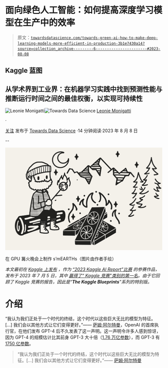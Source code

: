 # 面向绿色人工智能：如何提高深度学习模型在生产中的效率

> 原文：[`towardsdatascience.com/towards-green-ai-how-to-make-deep-learning-models-more-efficient-in-production-3b1e7430a14?source=collection_archive---------6-----------------------#2023-08-08`](https://towardsdatascience.com/towards-green-ai-how-to-make-deep-learning-models-more-efficient-in-production-3b1e7430a14?source=collection_archive---------6-----------------------#2023-08-08)

## Kaggle 蓝图

## 从学术界到工业界：在机器学习实践中找到预测性能与推断运行时间之间的最佳权衡，以实现可持续性

[](https://medium.com/@iamleonie?source=post_page-----3b1e7430a14--------------------------------)![Leonie Monigatti](https://medium.com/@iamleonie?source=post_page-----3b1e7430a14--------------------------------)[](https://towardsdatascience.com/?source=post_page-----3b1e7430a14--------------------------------)![Towards Data Science](https://towardsdatascience.com/?source=post_page-----3b1e7430a14--------------------------------) [Leonie Monigatti](https://medium.com/@iamleonie?source=post_page-----3b1e7430a14--------------------------------)

·

[关注](https://medium.com/m/signin?actionUrl=https%3A%2F%2Fmedium.com%2F_%2Fsubscribe%2Fuser%2F3a38da70d8dc&operation=register&redirect=https%3A%2F%2Ftowardsdatascience.com%2Ftowards-green-ai-how-to-make-deep-learning-models-more-efficient-in-production-3b1e7430a14&user=Leonie+Monigatti&userId=3a38da70d8dc&source=post_page-3a38da70d8dc----3b1e7430a14---------------------post_header-----------) 发布于 [Towards Data Science](https://towardsdatascience.com/?source=post_page-----3b1e7430a14--------------------------------) ·14 分钟阅读·2023 年 8 月 8 日[](https://medium.com/m/signin?actionUrl=https%3A%2F%2Fmedium.com%2F_%2Fvote%2Ftowards-data-science%2F3b1e7430a14&operation=register&redirect=https%3A%2F%2Ftowardsdatascience.com%2Ftowards-green-ai-how-to-make-deep-learning-models-more-efficient-in-production-3b1e7430a14&user=Leonie+Monigatti&userId=3a38da70d8dc&source=-----3b1e7430a14---------------------clap_footer-----------)

--

[](https://medium.com/m/signin?actionUrl=https%3A%2F%2Fmedium.com%2F_%2Fbookmark%2Fp%2F3b1e7430a14&operation=register&redirect=https%3A%2F%2Ftowardsdatascience.com%2Ftowards-green-ai-how-to-make-deep-learning-models-more-efficient-in-production-3b1e7430a14&source=-----3b1e7430a14---------------------bookmark_footer-----------)![](img/2c688f3626d020d10afe04975cc8d466.png)

在 GPU 篝火晚会上制作 s’mEARTHs（图片由作者手绘）

*本文最初在* [*Kaggle 上发布*](https://www.kaggle.com/code/iamleonie/towards-green-ai) *，作为* [*“2023 Kaggle AI Report”比赛*](https://www.kaggle.com/competitions/2023-kaggle-ai-report) *的参赛作品，发布于 2023 年 7 月 5 日，其中* [*赢得了“ Kaggle 竞赛”类别的第一名*](https://www.kaggle.com/competitions/2023-kaggle-ai-report/discussion/429989)*。由于它回顾了 Kaggle 竞赛的报告，因此是“**The Kaggle Blueprints**”系列的特别版。*

# 介绍

“我认为我们正处于一个时代的终结，这个时代以这些巨大无比的模型为特征。[…] 我们会以其他方式让它们变得更好。”—— [萨姆·阿尔特曼](https://www.wired.com/story/openai-ceo-sam-altman-the-age-of-giant-ai-models-is-already-over/)，OpenAI 的首席执行官，在他们发布 GPT-4 后不久发表了这一声明。这一声明令许多人感到惊讶，因为 GPT-4 的规模估计比其前身 GPT-3 大十倍（[1.76 万亿参数](https://wandb.ai/byyoung3/ml-news/reports/AI-Expert-Speculates-on-GPT-4-Architecture---Vmlldzo0NzA0Nzg4)），而 GPT-3 有[1750 亿参数](https://arxiv.org/abs/2005.14165)。

> “我认为我们正处于一个时代的终结，这个时代以这些巨大无比的模型为特征。[…] 我们会以其他方式让它们变得更好。”—— [萨姆·阿尔特曼](https://www.wired.com/story/openai-ceo-sam-altman-the-age-of-giant-ai-models-is-already-over/)
